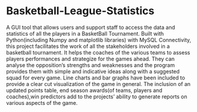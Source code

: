 # Basketball-League-Statistics
A GUI tool that allows users and support staff to access the data and statistics of all the players in a BasketBall Tournament. Built with Python(including Numpy and matplotlib libraries) with MySQL Connectivity, this project facilitates the work of all the stakeholders involved in a basketball tournament. It helps the coaches of the various teams to assess players performances and strategize for the games ahead. They can analyse the opposition’s strengths and weaknesses and the program provides them with simple and indicative ideas along with a suggested squad for every game. Line charts and bar graphs have been included to provide a clear cut visualization of the game in general. The inclusion of an updated points table, end season awards(of teams, players and coaches),win predictors add to the projects’ ability to generate reports on various aspects of the game.

